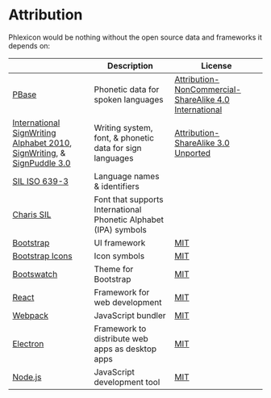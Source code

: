 # Attribution

Phlexicon would be nothing without the open source data and frameworks it depends on:

|  | Description | License |
|---|---|---|
| [PBase](https://pbase.phon.chass.ncsu.edu/) | Phonetic data for spoken languages | [Attribution-NonCommercial-ShareAlike 4.0 International](https://creativecommons.org/licenses/by-nc-sa/4.0/) |
| [International SignWriting Alphabet 2010](https://www.signbank.org/iswa/), [SignWriting](https://www.signwriting.org/), & [SignPuddle 3.0](https://signpuddle.org/) | Writing system, font, & phonetic data for sign languages | [Attribution-ShareAlike 3.0 Unported](https://creativecommons.org/licenses/by-sa/3.0/) |
| [SIL ISO 639-3](https://iso639-3.sil.org/) | Language names & identifiers |  |
| [Charis SIL](https://software.sil.org/charis/) | Font that supports International Phonetic Alphabet (IPA) symbols |  |
| [Bootstrap](https://getbootstrap.com/) | UI framework | [MIT](https://github.com/twbs/bootstrap/blob/main/LICENSE) |
| [Bootstrap Icons](https://icons.getbootstrap.com/) | Icon symbols | [MIT](https://github.com/twbs/icons/blob/main/LICENSE) |
| [Bootswatch](https://bootswatch.com/) | Theme for Bootstrap | [MIT](https://github.com/thomaspark/bootswatch/blob/v5/LICENSE) |
| [React](https://react.dev/) | Framework for web development | [MIT](https://github.com/facebook/react/blob/main/LICENSE) |
| [Webpack](https://webpack.js.org/) | JavaScript bundler | [MIT](https://github.com/webpack/webpack/blob/main/LICENSE) |
| [Electron](https://www.electronjs.org/) | Framework to distribute web apps as desktop apps | [MIT](https://github.com/electron/electron/blob/main/LICENSE) |
| [Node.js](https://nodejs.org/) | JavaScript development tool | [MIT](https://github.com/nodejs/node/blob/main/LICENSE) |